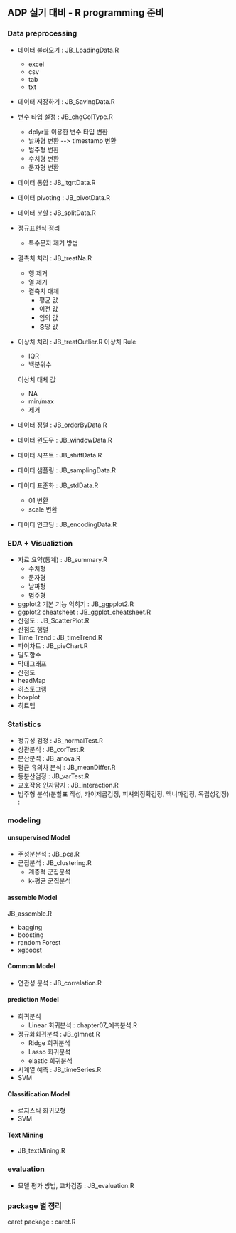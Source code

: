 ## ADP 실기 대비 - R programming 준비

### Data preprocessing
- 데이터 불러오기          : JB_LoadingData.R 
  - excel
  - csv
  - tab
  - txt
- 데이터 저장하기          : JB_SavingData.R
- 변수 타입 설정           : JB_chgColType.R
  - dplyr을 이용한 변수 타입 변환
  - 날짜형 변환 --> timestamp 변환
  - 범주형 변환
  - 수치형 변환
  - 문자형 변환

- 데이터 통합              : JB_itgrtData.R
- 데이터 pivoting          : JB_pivotData.R

- 데이터 분할              : JB_splitData.R
- 정규표현식 정리           
  - 특수문자 제거 방법
- 결측치 처리              : JB_treatNa.R
  - 행 제거
  - 열 제거
  - 결측치 대체
    - 평균 값
    - 이전 값
    - 임의 값
    - 중앙 값


- 이상치 처리               : JB_treatOutlier.R
  이상치 Rule
  - IQR
  - 백분위수
   
  이상치 대체 값
  - NA
  - min/max
  - 제거

- 데이터 정렬                : JB_orderByData.R
- 데이터 윈도우              : JB_windowData.R
- 데이터 시프트              : JB_shiftData.R
- 데이터 샘플링              : JB_samplingData.R
- 데이터 표준화              : JB_stdData.R
  - 01 변환
  - scale 변환
- 데이터 인코딩              : JB_encodingData.R

### EDA + Visualiztion
- 자료 요약(통계)            : JB_summary.R 
  - 수치형
  - 문자형
  - 날짜형
  - 범주형
- ggplot2 기본 기능 익히기    : JB_ggpplot2.R
- ggplot2 cheatsheet         : JB_ggplot_cheatsheet.R
- 산점도                     : JB_ScatterPlot.R
- 산점도 행렬
- Time Trend                 : JB_timeTrend.R
- 파이차트                   : JB_pieChart.R
- 밀도함수
- 막대그래프
- 산점도
- headMap
- 히스토그램
- boxplot
- 히트맵

### Statistics 
- 정규성 검정 : JB_normalTest.R
- 상관분석    : JB_corTest.R
- 분산분석    : JB_anova.R
- 평균 유의차 분석 : JB_meanDiffer.R
- 등분산검정                   : JB_varTest.R
- 교호작용 인자탐지            : JB_interaction.R
- 범주형 분석(분할표 작성, 카이제곱검정, 피셔의정확검정, 맥니마검정, 독립성검정) : 

### modeling

#### unsupervised Model
- 주성분분석        : JB_pca.R
- 군집분석          : JB_clustering.R
  - 계층적 군집분석
  - k-평균 군집분석


#### assemble Model
JB_assemble.R
- bagging
- boosting
- random Forest
- xgboost

#### Common Model
- 연관성 분석 : JB_correlation.R

#### prediction Model
- 회귀분석
  - Linear 회귀분석  : chapter07_예측분석.R
- 정규화회귀분석      : JB_glmnet.R
  - Ridge 회귀분석     
  - Lasso 회귀분석    
  - elastic 회귀분석  
- 시계열 예측        : JB_timeSeries.R         
- SVM                 

#### Classification Model
- 로지스틱 회귀모형
- SVM

#### Text Mining
- JB_textMining.R

### evaluation
- 모델 평가 방법, 교차검증 : JB_evaluation.R 


### package 별 정리
caret package : caret.R
